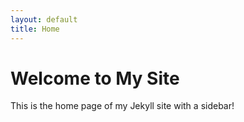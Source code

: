 ```yaml
---
layout: default
title: Home
---
```

# Welcome to My Site
This is the home page of my Jekyll site with a sidebar!

